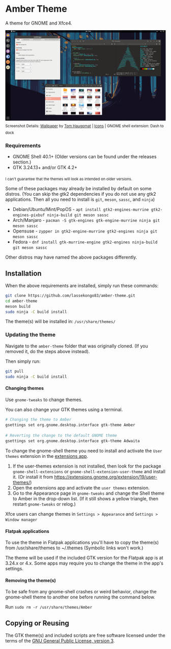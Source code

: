# Amber Theme
A theme for GNOME and Xfce4.

![Amber theme](amber.png?raw=true)
<sub>Screenshot Details: [Wallpaper](https://i.imgur.com/U8r1J84.png) by [Tom Haugomat](https://www.handsomefrank.com/illustrators/tom-haugomat) | [Icons](https://github.com/numixproject/numix-icon-theme-circle) | GNOME shell extension: Dash to dock</sub>

### Requirements

- GNOME Shell 40.1+ (Older versions can be found under the releases section.)
- GTK 3.24.13+ and/or GTK 4.2+

<sub>I can't guarantee that the themes will look as intended on older versions.</sub>

Some of these packages may already be installed by default on some distros. (You can skip the gtk2 dependencies if you do not use any gtk2 applications. Then all you need to install is `git`, `meson`, `sassc`, and `ninja`)

* Debian/Ubuntu/Mint/PopOS - `apt install gtk2-engines-murrine gtk2-engines-pixbuf ninja-build git meson sassc`
* Arch/Manjaro - `pacman -S gtk-engines gtk-engine-murrine ninja git meson sassc`
* Opensuse - `zypper in gtk2-engine-murrine gtk2-engines ninja git meson sassc`
* Fedora - `dnf install gtk-murrine-engine gtk2-engines ninja-build git meson sassc`

Other distros may have named the above packages differently.

## Installation

When the above requirements are installed, simply run these commands:
```bash
git clone https://github.com/lassekongo83/amber-theme.git
cd amber-theme
meson build
sudo ninja -C build install
```
The theme(s) will be installed in: `/usr/share/themes/`

### Updating the theme

Navigate to the `amber-theme` folder that was originally cloned. (If you removed it, do the steps above instead).

Then simply run:
```bash
git pull
sudo ninja -C build install
```

#### Changing themes

Use `gnome-tweaks` to change themes.

You can also change your GTK themes using a terminal.
```bash
# Changing the theme to Amber
gsettings set org.gnome.desktop.interface gtk-theme Amber

# Reverting the change to the default GNOME theme
gsettings set org.gnome.desktop.interface gtk-theme Adwaita
```

To change the gnome-shell theme you need to install and activate the `User themes` extension in the [extensions app](https://flathub.org/apps/details/org.gnome.Extensions).
1. If the user-themes extension is not installed, then look for the package `gnome-shell-extensions` or `gnome-shell-extension-user-theme` and install it. (Or install it from https://extensions.gnome.org/extension/19/user-themes/)
2. Open the extensions app and activate the `user themes` extension.
3. Go to the Appearance page in `gnome-tweaks` and change the Shell theme to Amber in the drop-down list. (If it still shows a yellow triangle, then restart `gnome-tweaks` or relog.)

Xfce users can change themes in `Settings > Appearance` and `Settings > Window manager`

#### Flatpak applications

To use the theme in Flatpak applications you'll have to copy the theme(s) from /usr/share/themes to ~/.themes (Symbolic links won't work.)

The theme will be used if the included GTK version for the Flatpak app is at 3.24.x or 4.x. Some apps may require you to change the theme in the app's settings.

#### Removing the theme(s)

To be safe from any gnome-shell crashes or weird behavior, change the gnome-shell theme to another one before running the command below.

Run `sudo rm -r /usr/share/themes/Amber`

## Copying or Reusing

The GTK theme(s) and included scripts are free software licensed under the terms of the [GNU General Public License, version 3](https://www.gnu.org/licenses/gpl-3.0.txt).
